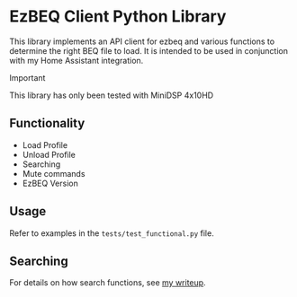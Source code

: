 # EzBEQ Client Python Library

This library implements an API client for ezbeq and various functions to determine the right BEQ file to load. It is intended to be used in conjunction with my Home Assistant integration.

> [!IMPORTANT]
> This library has only been tested with MiniDSP 4x10HD

## Functionality
- Load Profile
- Unload Profile
- Searching
- Mute commands
- EzBEQ Version

## Usage
Refer to examples in the `tests/test_functional.py` file.

## Searching
For details on how search functions, see [my writeup](https://github.com/iloveicedgreentea/GoWatchIt?tab=readme-ov-file#matching).



